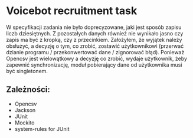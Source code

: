# Voicebot recruitment task

W specyfikacji zadania nie było doprecyzowane, jaki jest sposób zapisu liczb dziesiętnych. Z pozostałych danych również nie wynikało jasno czy zapis ma być z kropką, czy z przecinkiem. Założyłem, że wyjątek należy obsłużyć, a decyzję o tym, co zrobić, zostawić użytkownikowi (przerwać dzianie programu / przekonwertować dane / zignorować błąd). Ponieważ Opencsv jest wielowątkowy a decyzję co zrobić, wydaje użytkownik, żeby zapewnić synchronizację, moduł pobierający dane od użytkownika musi być singletonem.

## Zależności:

- Opencsv
- Jackson
- JUnit
- Mockito
- system-rules for JUnit